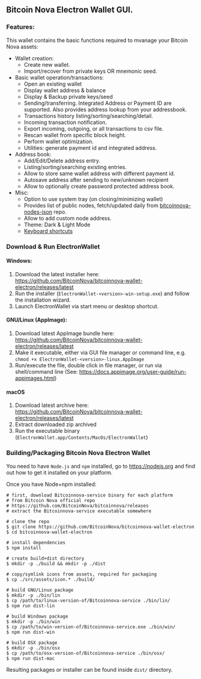 ## Bitcoin Nova Electron Wallet GUI.

### Features:

This wallet contains the basic functions required to mvanage your Bitcoin Nova assets:

* Wallet creation:
  * Create new wallet.
  * Import/recover from private keys OR mnemonic seed.
* Basic wallet operation/transactions:
  * Open an existing  wallet
  * Display wallet address & balance
  * Display & Backup private keys/seed
  * Sending/transferring. Integrated Address or Payment ID are supported. Also provides address lookup from your addressbook.
  * Transactions history listing/sorting/searching/detail.
  * Incoming transaction notification.
  * Export incoming, outgoing, or all transactions to csv file.
  * Rescan wallet from specific block height.
  * Perform wallet optimization.
  * Utilities: generate payment id and integrated address.
* Address book:
  * Add/Edit/Delete address entry.
  * Listing/sorting/searching existing entries.
  * Allow to store same wallet address with different payment id.
  * Autosave address after sending to new/unknown recipient
  * Allow to optionally create password protected address book.
* Misc:
  * Option to use system tray (on closing/minimizing wallet)
  * Provides list of public nodes, fetch/updated daily from [bitcoinnova-nodes-json](https://github.com/BitcoinNova/bitcoinnova-nodes-json) repo.
  * Allow to add custom node address.
  * Theme: Dark & Light Mode
  * [Keyboard shortcuts](docs/shortcut.md)

### Download &amp; Run ElectronWallet

#### Windows:
1. Download the latest installer here: https://github.com/BitcoinNova/bitcoinnova-wallet-electron/releases/latest
2. Run the installer (`ElectronWallet-<version>-win-setup.exe`) and follow the installation wizard.
3. Launch ElectronWallet via start menu or desktop shortcut.

#### GNU/Linux (AppImage):
1. Download latest AppImage bundle here: https://github.com/BitcoinNova/bitcoinnova-wallet-electron/releases/latest
2. Make it executable, either via GUI file manager or command line, e.g. `chmod +x ElectronWallet-<version>-linux.AppImage`
3. Run/execute the file, double click in file manager, or run via shell/command line (See: https://docs.appimage.org/user-guide/run-appimages.html)

#### macOS
1. Download latest archive here: https://github.com/BitcoinNova/bitcoinnova-wallet-electron/releases/latest
2. Extract downloaded zip archived
3. Run the executable binary (`ElectronWallet.app/Contents/MacOs/ElectronWallet`)

### Building/Packaging Bitcoin Nova Electron Wallet
You need to have `Node.js` and `npm` installed, go to https://nodejs.org and find out how to get it installed on your platform.

Once you have Node+npm installed:
```
# first, download Bitcoinnova-service binary for each platform
# from Bitcoin Nova official repo
# https://github.com/BitcoinNova/bitcoinnova/releases
# extract the Bitcoinnova-service executable somewhere

# clone the repo
$ git clone https://github.com/BitcoinNova/bitcoinnova-wallet-electron
$ cd bitcoinnova-wallet-electron

# install dependencies
$ npm install

# create build+dist directory
$ mkdir -p ./build && mkdir -p ./dist

# copy/symlink icons from assets, required for packaging
$ cp ./src/assets/icon.* ./build/

# build GNU/Linux package
$ mkdir -p ./bin/lin
$ cp /path/to/linux-version-of/Bitcoinnova-service ./bin/lin/
$ npm run dist-lin

# build Windows package
$ mkdir -p ./bin/win
$ cp /path/to/win-version-of/Bitcoinnova-service.exe ./bin/win/
$ npm run dist-win

# build OSX package
$ mkdir -p ./bin/osx
$ cp /path/to/osx-version-of/Bitcoinnova-service ./bin/osx/
$ npm run dist-mac
```

Resulting packages or installer can be found inside `dist/` directory.
